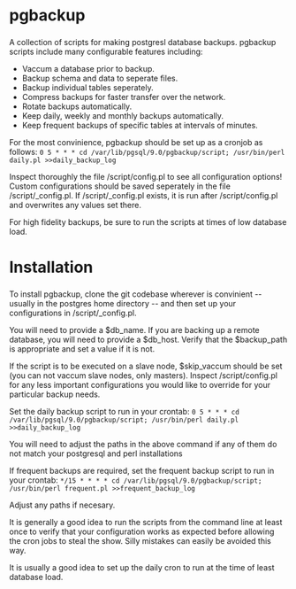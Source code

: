 ###      ###
# pgbackup #
###      ###

A collection of scripts for making postgresl database backups.  pgbackup scripts include many configurable features including:
*  Vaccum a database prior to backup.
*  Backup schema and data to seperate files.
*  Backup individual tables seperately.
*  Compress backups for faster transfer over the network.
*  Rotate backups automatically.
*  Keep daily, weekly and monthly backups automatically.
*  Keep frequent backups of specific tables at intervals of minutes.

For the most convinience, pgbackup should be set up as a cronjob as follows:
`0 5 * * * cd /var/lib/pgsql/9.0/pgbackup/script; /usr/bin/perl daily.pl >>daily_backup_log`

Inspect thoroughly the file /script/config.pl to see all configuration options!  Custom configurations should be saved seperately in the file /script/_config.pl.
If /script/_config.pl exists, it is run after /script/config.pl and overwrites any values set there.

For high fidelity backups, be sure to run the scripts at times of low database load.

###          ###
# Installation #
###          ###

To install pgbackup, clone the git codebase wherever is convinient -- usually in the postgres home directory -- and then set up your configurations in /script/_config.pl.

You will need to provide a $db_name.  If you are backing up a remote database, you will need to provide a $db_host.  Verify that the $backup_path is appropriate and set a value if it is not.  

If the script is to be executed on a slave node, $skip_vaccum should be set (you can not vaccum slave nodes, only masters).  Inspect /script/config.pl for any less important configurations you would like to override for your particular backup needs.

Set the daily backup script to run in your crontab:
`0 5 * * * cd /var/lib/pgsql/9.0/pgbackup/script; /usr/bin/perl daily.pl >>daily_backup_log` 

You will need to adjust the paths in the above command if any of them do not match your postgresql and perl installations

If frequent backups are required, set the frequent backup script to run in your crontab:
`*/15 * * * * cd /var/lib/pgsql/9.0/pgbackup/script; /usr/bin/perl frequent.pl >>frequent_backup_log` 

Adjust any paths if necesary.

It is generally a good idea to run the scripts from the command line at least once to verify that your configuration works as expected before allowing the cron jobs to steal the show.  Silly mistakes can easily be avoided this way.

It is usually a good idea to set up the daily cron to run at the time of least database load.

